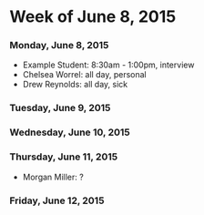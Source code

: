 # Week of June 8, 2015

### Monday, June 8, 2015

* Example Student: 8:30am - 1:00pm, interview
* Chelsea Worrel: all day, personal
* Drew Reynolds: all day, sick

### Tuesday, June 9, 2015

### Wednesday, June 10, 2015

### Thursday, June 11, 2015

* Morgan Miller: ?

### Friday, June 12, 2015

